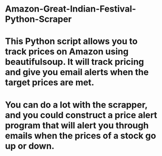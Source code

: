 # Amazon-Great-Indian-Festival-Python-Scraper

# This Python script allows you to track prices on Amazon using beautifulsoup. It will track pricing and give you email alerts when the target prices are met.

# You can do a lot with the scrapper, and you could construct a price alert program that will alert you through emails when the prices of a stock go up or down.
